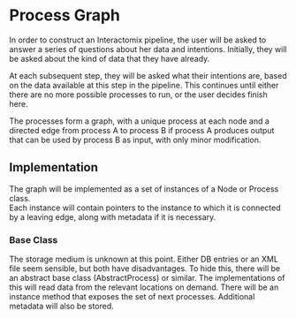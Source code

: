 # Process Graph

In order to construct an Interactomix pipeline, the user will be asked to 
answer a series of questions about her data and intentions.  Initially, they
will be asked about the kind of data that they have already.

At each subsequent step, they will be asked what their intentions are, based on
the data available at this step in the pipeline.  This continues until either 
there are no more possible processes to run, or the user decides finish here.

The processes form a graph, with a unique process at each node and a directed 
edge from process A to process B if process A produces output that can be used
by process B as input, with only minor modification.  

## Implementation

The graph will be implemented as a set of instances of a Node or Process class.  
Each instance will contain pointers to the instance to which it is connected by
a leaving edge, along with metadata if it is necessary.

### Base Class

The storage medium is unknown at this point.  Either DB entries or an XML file
seem sensible, but both have disadvantages.  To hide this, there will be an 
abstract base class (AbstractProcess) or similar.  The implementations of this
will read data from the relevant locations on demand.  There will be an instance
method that exposes the set of next processes. Additional metadata will also be
stored.
